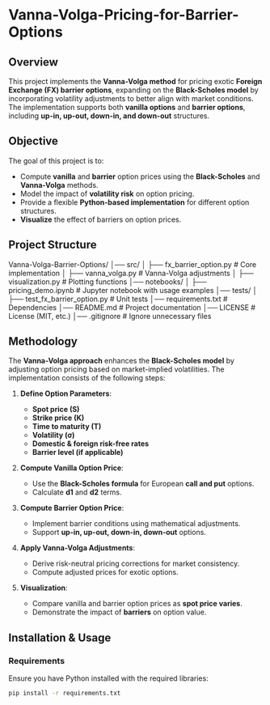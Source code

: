 # Vanna-Volga-Pricing-for-Barrier-Options

## Overview
This project implements the **Vanna-Volga method** for pricing exotic **Foreign Exchange (FX) barrier options**, expanding on the **Black-Scholes model** by incorporating volatility adjustments to better align with market conditions. The implementation supports both **vanilla options** and **barrier options**, including **up-in, up-out, down-in, and down-out** structures.

## Objective
The goal of this project is to:
- Compute **vanilla** and **barrier** option prices using the **Black-Scholes** and **Vanna-Volga** methods.
- Model the impact of **volatility risk** on option pricing.
- Provide a flexible **Python-based implementation** for different option structures.
- **Visualize** the effect of barriers on option prices.

## Project Structure

Vanna-Volga-Barrier-Options/
│── src/
│   ├── fx_barrier_option.py  # Core implementation
│   ├── vanna_volga.py        # Vanna-Volga adjustments
│   ├── visualization.py      # Plotting functions
│── notebooks/
│   ├── pricing_demo.ipynb    # Jupyter notebook with usage examples
│── tests/
│   ├── test_fx_barrier_option.py  # Unit tests
│── requirements.txt   # Dependencies
│── README.md          # Project documentation
│── LICENSE            # License (MIT, etc.)
│── .gitignore         # Ignore unnecessary files




## Methodology
The **Vanna-Volga approach** enhances the **Black-Scholes model** by adjusting option pricing based on market-implied volatilities. The implementation consists of the following steps:

1. **Define Option Parameters**:
   - **Spot price (S)**
   - **Strike price (K)**
   - **Time to maturity (T)**
   - **Volatility (σ)**
   - **Domestic & foreign risk-free rates**
   - **Barrier level (if applicable)**

2. **Compute Vanilla Option Price**:
   - Use the **Black-Scholes formula** for European **call and put** options.
   - Calculate **d1** and **d2** terms.

3. **Compute Barrier Option Price**:
   - Implement barrier conditions using mathematical adjustments.
   - Support **up-in, up-out, down-in, down-out** options.

4. **Apply Vanna-Volga Adjustments**:
   - Derive risk-neutral pricing corrections for market consistency.
   - Compute adjusted prices for exotic options.

5. **Visualization**:
   - Compare vanilla and barrier option prices as **spot price varies**.
   - Demonstrate the impact of **barriers** on option value.

## Installation & Usage
### Requirements
Ensure you have Python installed with the required libraries:

```bash
pip install -r requirements.txt

